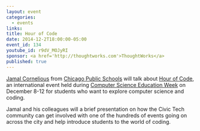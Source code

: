 ```yaml
---
layout: event
categories: 
  - events
links:
title: Hour of Code
date: 2014-12-2T18:00:00-05:00
event_id: 134
youtube_id: r9dV_MOJyRI
sponsor: <a href='http://thoughtworks.com'>ThoughtWorks</a>
published: true
---
```

[Jamal Cornelious](www.linkedin.com/pub/jamal-cornelious/25/326/27a) from [Chicago Public Schools](http://cps.edu) will talk about [Hour of Code](http://hourofcode.com/us), an international event held during [Computer Science Education Week](http://csedweek.org/) on December 8-12 for students who want to explore computer science and coding. 

Jamal and his colleagues will a brief presentation on how the Civic Tech community can get involved with one of the hundreds of events going on across the city and help introduce students to the world of coding.